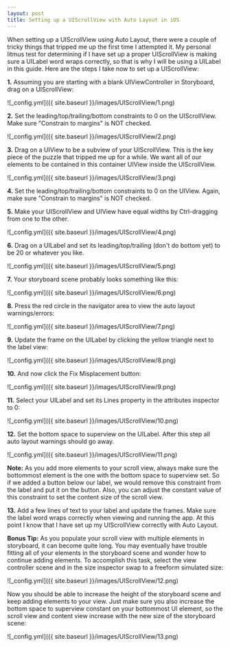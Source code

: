 ```yaml
---
layout: post
title: Setting up a UIScrollView with Auto Layout in iOS
---
```


When setting up a UIScrollView using Auto Layout, there were a couple of tricky things that tripped me up the first time I attempted it. My personal litmus test for determining if I have set up a proper UIScrollView is making sure a UILabel word wraps correctly, so that is why I will be using a UILabel in this guide. Here are the steps I take now to set up a UIScrollView:

**1.** Assuming you are starting with a blank UIViewController in Storyboard, drag on a UIScrollView:

![_config.yml]({{ site.baseurl }}/images/UIScrollView/1.png)

**2.** Set the leading/top/trailing/bottom constraints to 0 on the UIScrollView. Make sure "Constrain to margins" is NOT checked.

![_config.yml]({{ site.baseurl }}/images/UIScrollView/2.png)

**3.** Drag on a UIView to be a subview of your UIScrollView. This is the key piece of the puzzle that tripped me up for a while. We want all of our elements to be contained in this container UIView inside the UIScrollView.

![_config.yml]({{ site.baseurl }}/images/UIScrollView/3.png)

**4.** Set the leading/top/trailing/bottom constraints to 0 on the UIView. Again, make sure "Constrain to margins" is NOT checked.

**5.** Make your UIScrollView and UIView have equal widths by Ctrl-dragging from one to the other.

![_config.yml]({{ site.baseurl }}/images/UIScrollView/4.png)

**6.** Drag on a UILabel and set its leading/top/trailing (don't do bottom yet) to be 20 or whatever you like.

![_config.yml]({{ site.baseurl }}/images/UIScrollView/5.png)

**7.** Your storyboard scene probably looks something like this:

![_config.yml]({{ site.baseurl }}/images/UIScrollView/6.png)

**8.** Press the red circle in the navigator area to view the auto layout warnings/errors:

![_config.yml]({{ site.baseurl }}/images/UIScrollView/7.png)

**9.** Update the frame on the UILabel by clicking the yellow triangle next to the label view:

![_config.yml]({{ site.baseurl }}/images/UIScrollView/8.png)

**10.** And now click the Fix Misplacement button:

![_config.yml]({{ site.baseurl }}/images/UIScrollView/9.png)

**11.** Select your UILabel and set its Lines property in the attributes inspector to 0:

![_config.yml]({{ site.baseurl }}/images/UIScrollView/10.png)

**12.** Set the bottom space to superview on the UILabel. After this step all auto layout warnings should go away.

![_config.yml]({{ site.baseurl }}/images/UIScrollView/11.png)

**Note:** As you add more elements to your scroll view, always make sure the bottommost element is the one with the bottom space to superview set. So if we added a button below our label, we would remove this constraint from the label and put it on the button. Also, you can adjust the constant value of this constraint to set the content size of the scroll view.

**13.** Add a few lines of text to your label and update the frames. Make sure the label word wraps correctly when viewing and running the app. At this point I know that I have set up my UIScrollView correctly with Auto Layout.

**Bonus Tip:** As you populate your scroll view with multiple elements in storyboard, it can become quite long. You may eventually have trouble fitting all of your elements in the storyboard scene and wonder how to continue adding elements. To accomplish this task, select the view controller scene and in the size inspector swap to a freeform simulated size:

![_config.yml]({{ site.baseurl }}/images/UIScrollView/12.png)

Now you should be able to increase the height of the storyboard scene and keep adding elements to your view. Just make sure you also increase the bottom space to superview constant on your bottommost UI element, so the scroll view and content view increase with the new size of the storyboard scene:

![_config.yml]({{ site.baseurl }}/images/UIScrollView/13.png)
